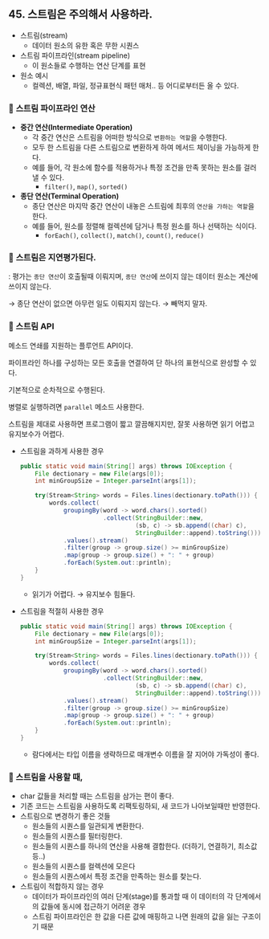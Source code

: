 ## 45. 스트림은 주의해서 사용하라.

- 스트림(stream)
  - 데이터 원소의 유한 혹은 무한 시퀀스
- 스트림 파이프라인(stream pipeline)
  - 이 원소들로 수행하는 연산 단계를 표현
- 원소 예시
  - 컬렉션, 배열, 파일, 정규표현식 패턴 매처.. 등 어디로부터든 올 수 있다.

### 💬 **스트림 파이프라인 연산**

- **중간 연산(Intermediate Operation)**
  - 각 중간 연산은 스트림을 어떠한 방식으로 `변환하는 역할`을 수행한다.
  - 모두 한 스트림을 다른 스트림으로 변환하게 하여 메서드 체이닝을 가능하게 한다.
  - 예를 들어, 각 원소에 함수를 적용하거나 특정 조건을 만족 못하는 원소를 걸러낼 수 있다.
    - `filter()`, `map()`, `sorted()`
- **종단 연산(Terminal Operation)**
  - 종단 연산은 마지막 중간 연산이 내놓은 스트림에 최후의 `연산을 가하는 역할`을 한다.
  - 예를 들어, 원소를 정렬해 컬렉션에 담거나 특정 원소를 하나 선택하는 식이다.
    - `forEach()`, `collect()`, `match()`, `count()`, `reduce()`

### 💬 **스트림은 지연평가된다.**

: 평가는 `종단 연산`이 호출될때 이뤄지며, `종단 연산`에 쓰이지 않는 데이터 원소는 계산에 쓰이지 않는다.

→ 종단 연산이 없으면 아무런 일도 이뤄지지 않는다. → 빼먹지 말자.

### 💬 스트림 API

메소드 연쇄를 지원하는 플루언트 API이다.

파이프라인 하나를 구성하는 모든 호출을 연결하여 단 하나의 표현식으로 완성할 수 있다.

기본적으로 순차적으로 수행된다.

병렬로 실행하려면 `parallel` 메소드 사용한다.

스트림을 제대로 사용하면 프로그램이 짧고 깔끔해지지만, 잘못 사용하면 읽기 어렵고 유지보수가 어렵다.

- 스트림을 과하게 사용한 경우

    ```java
    public static void main(String[] args) throws IOException {
        File dectionary = new File(args[0]);
        int minGroupSize = Integer.parseInt(args[1]);
    
        try(Stream<String> words = Files.lines(dectionary.toPath())) {
            words.collect(
                groupingBy(word -> word.chars().sorted()
                           .collect(StringBuilder::new,
                                    (sb, c) -> sb.append((char) c),
                                    StringBuilder::append).toString()))
                .values().stream()
                .filter(group -> group.size() >= minGroupSize)
                .map(group -> group.size() + ": " + group)
                .forEach(System.out::println);
        }
    }
    ```

  - 읽기가 어렵다. → 유지보수 힘들다.
- 스트림을 적절히 사용한 경우

    ```java
    public static void main(String[] args) throws IOException {
        File dectionary = new File(args[0]);
        int minGroupSize = Integer.parseInt(args[1]);
    
        try(Stream<String> words = Files.lines(dectionary.toPath())) {
            words.collect(
                groupingBy(word -> word.chars().sorted()
                           .collect(StringBuilder::new,
                                    (sb, c) -> sb.append((char) c),
                                    StringBuilder::append).toString()))
                .values().stream()
                .filter(group -> group.size() >= minGroupSize)
                .map(group -> group.size() + ": " + group)
                .forEach(System.out::println);
        }
    }
    ```

  - 람다에서는 타입 이름을 생략하므로 매개변수 이름을 잘 지어야 가독성이 좋다.

### 💬 스트림을 사용할 때,

- char 값들을 처리할 때는 스트림을 삼가는 편이 좋다.
- 기존 코드는 스트림을 사용하도록 리팩토링하되, 새 코드가 나아보일때만 반영한다.
- 스트림으로 변경하기 좋은 것들
  - 원소들의 시퀀스를 일관되게 변환한다.
  - 원소들의 시퀀스를 필터링한다.
  - 원소들의 시퀀스를 하나의 연산을 사용해 결합한다. (더하기, 연결하기, 최소값 등..)
  - 원소들의 시퀀스를 컬렉션에 모은다
  - 원소들의 시퀀스에서 특정 조건을 만족하는 원소를 찾는다.
- 스트림이 적합하지 않는 경우
  - 데이터가 파이프라인의 여러 단계(stage)를 통과할 때 이 데이터의 각 단계에서의 값들에 동시에 접근하기 어려운 경우
  - 스트림 파이프라인은 한 값을 다른 값에 매핑하고 나면 원래의 값을 잃는 구조이기 때문